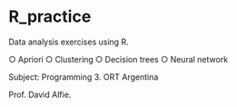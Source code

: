 # R_practice

Data analysis exercises using R.

○ Apriori
○ Clustering
○ Decision trees
○ Neural network

Subject: Programming 3. ORT Argentina

Prof. David Alfie.
